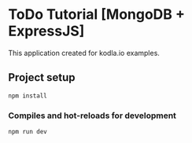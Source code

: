 # ToDo Tutorial [MongoDB + ExpressJS]
This application created for kodla.io examples.

## Project setup
```
npm install
```

### Compiles and hot-reloads for development
```
npm run dev
```
